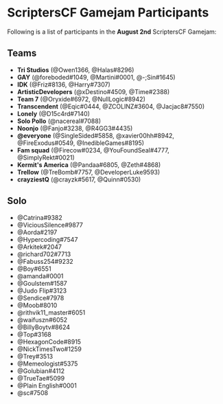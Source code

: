 # ScriptersCF Gamejam Participants

Following is a list of participants in the **August 2nd** ScriptersCF Gamejam:

## Teams
- **Tri Studios** (@Owen1366, @Halas#8296)
- **GAY** (@foreboded#1049, @Martini#0001, @-;Sin#1645)
- **IDK** (@Friz#8136, @Harry#7307)
- **ArtisticDevelopers** (@xDestino#4509, @Time#2388)
- **Team 7** (@Oryxide#6972, @NullLogic#8942)
- **Transcendent** (@Eqic#0444, @ZCOLINZ#3604, @Jacjac8#7550)
- **Lonely** (@D15c4rd#7140)
- **Solo Pollo** (@nacereal#7088)
- **Noonjo** (@Fanjo#3238, @R4GG3#4435)
- **@everyone** (@SingleSided#5858, @xavier00hh#8942, @FireExodus#0549, @InedibleGames#8195)
- **Fam squad** (@Firecow#0234, @YouFoundSeal#4777, @SimplyRekt#0021)
- **Kermit's America** (@Pandaa#6805, @Zeth#4868)
- **Trellow** (@TreBomb#7757, @DeveloperLuke9593)
- **crayziestQ** (@crayzk#5617, @Quinn#0530)
  

## Solo
- @Catrina#9382
- @ViciousSilence#9877
- @Aorda#2197
- @Hypercoding#7547
- @Arkitek#2047
- @richard702#7713
- @Fabuss254#9232
- @Boy#6551
- @amanda#0001
- @Goulstem#1587
- @Judo Flip#3123
- @Sendice#7978
- @Moob#8010
- @rithvik11_master#6051
- @waifuszn#6052
- @BillyBoytv#8624
- @Top#3168
- @HexagonCode#8915
- @NickTimesTwo#1259
- @Trey#3513
- @Memeologist#5375
- @Golubian#4112
- @TrueTae#5099
- @Plain English#0001
- @sc#7508